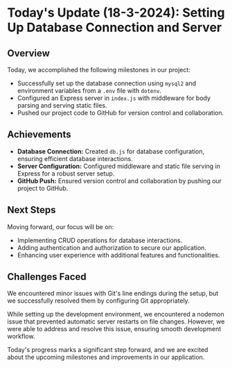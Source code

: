 # Today's Update (18-3-2024): Setting Up Database Connection and Server

## Overview
Today, we accomplished the following milestones in our project:

- Successfully set up the database connection using `mysql2` and environment variables from a `.env` file with `dotenv`.
- Configured an Express server in `index.js` with middleware for body parsing and serving static files.
- Pushed our project code to GitHub for version control and collaboration.

## Achievements
- **Database Connection:** Created `db.js` for database configuration, ensuring efficient database interactions.
- **Server Configuration:** Configured middleware and static file serving in Express for a robust server setup.
- **GitHub Push:** Ensured version control and collaboration by pushing our project to GitHub.

## Next Steps
Moving forward, our focus will be on:
- Implementing CRUD operations for database interactions.
- Adding authentication and authorization to secure our application.
- Enhancing user experience with additional features and functionalities.

## Challenges Faced
We encountered minor issues with Git's line endings during the setup, but we successfully resolved them by configuring Git appropriately.

While setting up the development environment, we encountered a nodemon issue that prevented automatic server restarts on file changes. However, we were able to address and resolve this issue, ensuring smooth development workflow.

Today's progress marks a significant step forward, and we are excited about the upcoming milestones and improvements in our application.